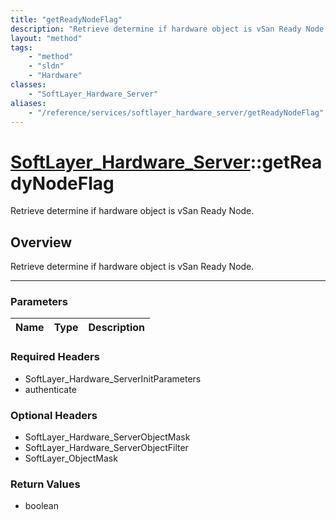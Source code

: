 ```yaml
---
title: "getReadyNodeFlag"
description: "Retrieve determine if hardware object is vSan Ready Node."
layout: "method"
tags:
    - "method"
    - "sldn"
    - "Hardware"
classes:
    - "SoftLayer_Hardware_Server"
aliases:
    - "/reference/services/softlayer_hardware_server/getReadyNodeFlag"
---
```

# [SoftLayer_Hardware_Server](/reference/services/SoftLayer_Hardware_Server)::getReadyNodeFlag


Retrieve determine if hardware object is vSan Ready Node.


## Overview 
Retrieve determine if hardware object is vSan Ready Node.

-----

### Parameters 
|Name | Type | Description |
| --- | --- | --- |


### Required Headers
* SoftLayer_Hardware_ServerInitParameters
* authenticate


### Optional Headers
* SoftLayer_Hardware_ServerObjectMask
* SoftLayer_Hardware_ServerObjectFilter
* SoftLayer_ObjectMask

### Return Values
* boolean




